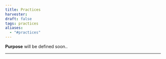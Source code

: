 ```yaml
---
title: Practices
harvester: 
draft: false
tags: practices
aliases:
  - "#practices"
---
```


**Purpose** will be defined soon..

---